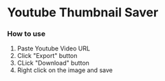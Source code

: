 # Youtube Thumbnail Saver

### How to use

1. Paste Youtube Video URL
2. Click "Export" button
3. CLick "Download" button
4. Right click on the image and save
